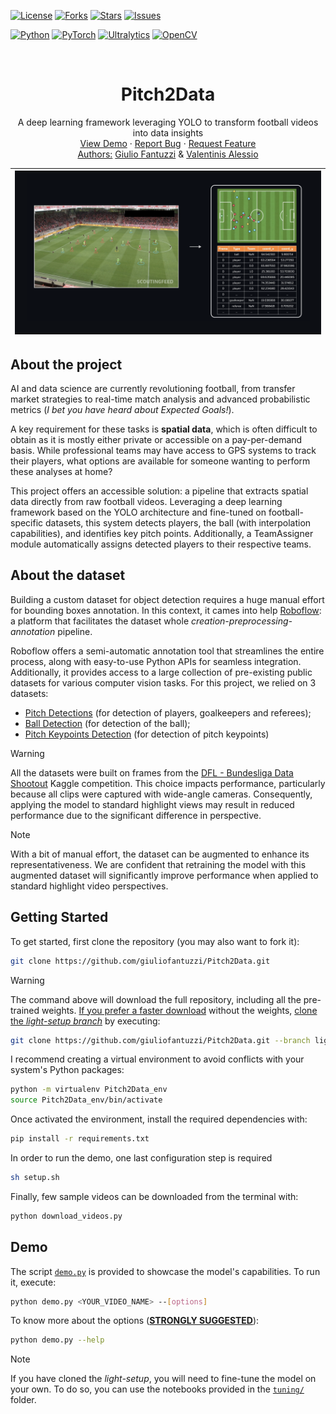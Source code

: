 <!-------------------------------------------------------------------------------------->
<!-- REPO MAIN LIBRARIES -->
[![License][license-shield]][license-url]
[![Forks][forks-shield]][forks-url]
[![Stars][stars-shield]][stars-url]
[![Issues][issues-shield]][issues-url]

[![Python][python-shield]][python-url]
[![PyTorch][pytorch-shield]][pytorch-url]
[![Ultralytics][ultralytics-shield]][ultralytics-url]
[![OpenCV][opencv-shield]][opencv-url]

<!-------------------------------------------------------------------------------------->
<!-- PROJECT LOGO -->
<br />
<div align="center">
<h1 align="center">Pitch2Data</h1>
  <p align="center">
    A deep learning framework leveraging YOLO to transform football videos into data insights
    <br />
    <a href="./demo.py">View Demo</a>
    ·
    <a href="https://github.com/giuliofantuzzi/Pitch2Data/issues">Report Bug</a>
    ·
    <a href="https://github.com/giuliofantuzzi/Pitch2Data/issues">Request Feature</a>
    <br />
    <u>Authors:</u> <a href="https://github.com/giuliofantuzzi/">Giulio Fantuzzi</a> & <a href="https://github.com/valentinisalessio/">Valentinis Alessio</a>
</p>
</div>

| ![Video Demo](assets/project_scheme.png) |
|:------------------------------------------:|
<!-------------------------------------------------------------------------------------->
<!-- ABOUT THE PROJECT -->

## About the project
AI and data science are currently revolutioning football, from transfer market strategies to real-time match analysis and advanced probabilistic metrics (*I bet you have heard about Expected Goals!*). 

A key requirement for these tasks is **spatial data**, which is often difficult to obtain as it is mostly either private or accessible on a pay-per-demand basis. While professional teams may have access to GPS systems to track their players, what options are available for someone wanting to perform these analyses at home?

This project offers an accessible solution: a pipeline that extracts spatial data directly from raw football videos. Leveraging a deep learning framework based on the YOLO architecture and fine-tuned on football-specific datasets, this system detects players, the ball (with interpolation capabilities), and identifies key pitch points. Additionally, a TeamAssigner module automatically assigns detected players to their respective teams.
<!-------------------------------------------------------------------------------------->
<!-- ABOUT THE DATASETS -->

## About the dataset

Building a custom dataset for object detection requires a huge manual effort for bounding boxes annotation. In this context, it cames into help [Roboflow](https://github.com/roboflow): a platform that facilitates the dataset whole *creation-preprocessing-annotation* pipeline.

Roboflow offers a semi-automatic annotation tool that streamlines the entire process, along with easy-to-use Python APIs for seamless integration. Additionally, it provides access to a large collection of pre-existing public datasets for various computer vision tasks. For this project, we relied on 3 datasets:

- [Pitch Detections](https://universe.roboflow.com/roboflow-jvuqo/football-players-detection-3zvbc/dataset/11) (for detection of players, goalkeepers and referees);
- [Ball Detection](https://universe.roboflow.com/roboflow-jvuqo/football-ball-detection-rejhg/dataset/2) (for detection of the ball);
- [Pitch Keypoints Detection](https://universe.roboflow.com/roboflow-jvuqo/football-field-detection-f07vi/dataset/15) (for detection of pitch keypoints)

> [!WARNING]
> All the datasets were built on frames from the [DFL - Bundesliga Data Shootout](https://www.kaggle.com/datasets/alejopaullier/dfl-clips) Kaggle competition. This choice impacts performance, particularly because all clips were captured with wide-angle cameras. Consequently, applying the model to standard highlight views may result in reduced performance due to the significant difference in perspective.

> [!NOTE]
> With a bit of manual effort, the dataset can be augmented to enhance its representativeness. We are confident that retraining the model with this augmented dataset will significantly improve performance when applied to standard highlight video perspectives.

<!-------------------------------------------------------------------------------------->

<!-- GETTING STARTED -->

## Getting Started

To get started, first clone the repository (you may also want to fork it):

```bash
git clone https://github.com/giuliofantuzzi/Pitch2Data.git
```
> [!WARNING]
> The command above will download the full repository, including all the pre-trained weights. <u>If you prefer a faster download</u> without the weights, <u>clone the *light-setup branch*</u> by executing:
>  ```bash
>  git clone https://github.com/giuliofantuzzi/Pitch2Data.git --branch light-setup --single-branch --depth 1
>  ```

I recommend creating a virtual environment to avoid conflicts with your system's Python packages:

```bash
python -m virtualenv Pitch2Data_env
source Pitch2Data_env/bin/activate
```

Once activated the environment, install the required dependencies with:

```bash
pip install -r requirements.txt
```

In order to run the demo, one last configuration step is required

```bash
sh setup.sh
```

Finally, few sample videos can be downloaded from the terminal with:

```bash
python download_videos.py
```

<!-------------------------------------------------------------------------------------->

<!-- DEMO -->

## Demo

The script [`demo.py`](demo.py) is provided to showcase the model's capabilities. To run it, execute:

```bash
python demo.py <YOUR_VIDEO_NAME> --[options] 
```

To know more about the options (<u>**STRONGLY SUGGESTED**</u>):

```bash
python demo.py --help
```

> [!NOTE]
> If you have cloned the *light-setup*, you will need to fine-tune the model on your own. To do so, you can use the notebooks provided in the [`tuning/`](tuning/) folder. 
<!-------------------------------------------------------------------------------------->

<!-- SHIELDS and URLS -->
[license-shield]: https://img.shields.io/github/license/giuliofantuzzi/Pitch2Data?style=for-the-badge&color=darkred
[license-url]: https://github.com/giuliofantuzzi/Pitch2Data/blob/main/LICENSE
[forks-shield]: https://img.shields.io/github/forks/giuliofantuzzi/Pitch2Data.svg?style=for-the-badge
[forks-url]: https://github.com/giuliofantuzzi/Pitch2Data/network/members
[stars-shield]: https://img.shields.io/github/stars/giuliofantuzzi/Pitch2Data.svg?style=for-the-badge&color=yellow
[stars-url]: https://github.com/giuliofantuzzi/Pitch2Data/stargazers
[issues-shield]: https://img.shields.io/github/issues/giuliofantuzzi/Pitch2Data.svg?style=for-the-badge&color=darkgreen
[issues-url]: https://github.com/giuliofantuzzi/parallel-quicksort-algorithms/issues
[python-shield]: https://img.shields.io/badge/Python-Python?style=for-the-badge&logo=Python&logoColor=%23FECC00&color=%233776AB
[python-url]: https://www.python.org/
[pytorch-shield]: https://img.shields.io/badge/PyTorch-PyTorch?style=for-the-badge&logo=PyTorch&logoColor=white&color=orange
[pytorch-url]: https://www.pytorch.org/
[opencv-shield]: https://img.shields.io/badge/OpenCV-OpenCV?style=for-the-badge&logo=OpenCV&logoColor=white&color=%46E770
[opencv-url]: https://www.opencv.org/
[ultralytics-shield]: https://img.shields.io/badge/Ultralytics-Ultralytics?style=for-the-badge&logo=Ultralytics&logoColor=white&color=darkviolet
[ultralytics-url]: https://www.ultralytics.com/

<!-------------------------------------------------------------------------------------->


